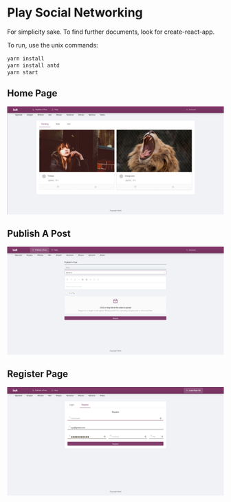 # Play Social Networking

For simplicity sake. To find further documents, look for create-react-app. 

To run, use the unix commands:

```
yarn install 
yarn install antd
yarn start
```

## Home Page
![home Page](images/main_page_play.png)



## Publish A Post
![publish post](images/publish_post.png)

## Register Page
![register](images/register_page.png)
